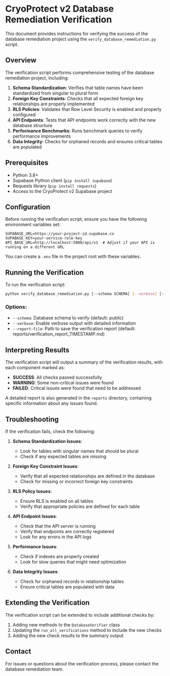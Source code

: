 # CryoProtect v2 Database Remediation Verification

This document provides instructions for verifying the success of the database remediation project using the `verify_database_remediation.py` script.

## Overview

The verification script performs comprehensive testing of the database remediation project, including:

1. **Schema Standardization**: Verifies that table names have been standardized from singular to plural form
2. **Foreign Key Constraints**: Checks that all expected foreign key relationships are properly implemented
3. **RLS Policies**: Validates that Row Level Security is enabled and properly configured
4. **API Endpoints**: Tests that API endpoints work correctly with the new database structure
5. **Performance Benchmarks**: Runs benchmark queries to verify performance improvements
6. **Data Integrity**: Checks for orphaned records and ensures critical tables are populated

## Prerequisites

- Python 3.8+
- Supabase Python client (`pip install supabase`)
- Requests library (`pip install requests`)
- Access to the CryoProtect v2 Supabase project

## Configuration

Before running the verification script, ensure you have the following environment variables set:

```
SUPABASE_URL=https://your-project-id.supabase.co
SUPABASE_KEY=your-service-role-key
API_BASE_URL=http://localhost:5000/api/v1  # Adjust if your API is running on a different URL
```

You can create a `.env` file in the project root with these variables.

## Running the Verification

To run the verification script:

```bash
python verify_database_remediation.py [--schema SCHEMA] [--verbose] [--report-file REPORT_FILE]
```

### Options:

- `--schema`: Database schema to verify (default: public)
- `--verbose`: Enable verbose output with detailed information
- `--report-file`: Path to save the verification report (default: reports/verification_report_TIMESTAMP.md)

## Interpreting Results

The verification script will output a summary of the verification results, with each component marked as:

- **SUCCESS**: All checks passed successfully
- **WARNING**: Some non-critical issues were found
- **FAILED**: Critical issues were found that need to be addressed

A detailed report is also generated in the `reports` directory, containing specific information about any issues found.

## Troubleshooting

If the verification fails, check the following:

1. **Schema Standardization Issues**:
   - Look for tables with singular names that should be plural
   - Check if any expected tables are missing

2. **Foreign Key Constraint Issues**:
   - Verify that all expected relationships are defined in the database
   - Check for missing or incorrect foreign key constraints

3. **RLS Policy Issues**:
   - Ensure RLS is enabled on all tables
   - Verify that appropriate policies are defined for each table

4. **API Endpoint Issues**:
   - Check that the API server is running
   - Verify that endpoints are correctly registered
   - Look for any errors in the API logs

5. **Performance Issues**:
   - Check if indexes are properly created
   - Look for slow queries that might need optimization

6. **Data Integrity Issues**:
   - Check for orphaned records in relationship tables
   - Ensure critical tables are populated with data

## Extending the Verification

The verification script can be extended to include additional checks by:

1. Adding new methods to the `DatabaseVerifier` class
2. Updating the `run_all_verifications` method to include the new checks
3. Adding the new check results to the summary output

## Contact

For issues or questions about the verification process, please contact the database remediation team.